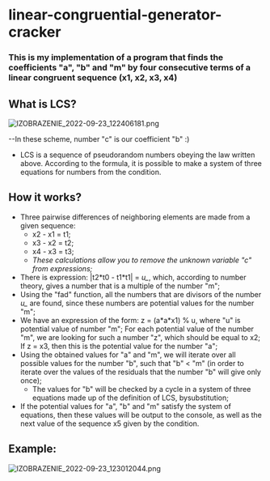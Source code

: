 # linear-congruential-generator-cracker

### This is my implementation of a program that finds the coefficients "a", "b" and "m" by four consecutive terms of a linear congruent sequence (x1, x2, x3, x4)

## What is LCS?

<img src="https://ie.wampi.ru/2022/09/23/IZOBRAZENIE_2022-09-23_122406181.png" alt="IZOBRAZENIE_2022-09-23_122406181.png" border="0">

--In these scheme, number "c" is our coefficient "b" :)

+ LCS is a sequence of pseudorandom numbers obeying the law written above. According to the formula, it is possible to make a system of three equations for numbers from the condition.

## How it works?

+ Three pairwise differences of neighboring elements are made from a given sequence:
  + x2 - x1 = t1;
  + x3 - x2 = t2;
  + x4 - x3 = t3;
  + *These calculations allow you to remove the unknown variable "c" from expressions;*
+ There is expression: |t2\*t0 - t1\*t1| = *u_*, which, according to number theory, gives a number that is a multiple of the number "m";
+ Using the "fad" function, all the numbers that are divisors of the number *u_* are found, since these numbers are potential values for the number "m";
+ We have an expression of the form: z = (a\*a\*x1) % u, where "u" is potential value of number "m"; For each potential value of the number "m", we are looking for such a number "z", which should be equal to x2; If z = x3, then this is the potential value for the number "a";
+ Using the obtained values for "a" and "m", we will iterate over all possible values for the number "b", such that "b" < "m" (in order to iterate over the values of the residuals that the number "b" will give only once);
  + The values for "b" will be checked by a cycle in a system of three equations made up of the definition of LCS, bysubstitution; 
+ If the potential values for "a", "b" and "m" satisfy the system of equations, then these values will be output to the console, as well as the next value of the sequence x5 given by the condition.

## Example:

<img src="https://ie.wampi.ru/2022/09/23/IZOBRAZENIE_2022-09-23_123012044.png" alt="IZOBRAZENIE_2022-09-23_123012044.png" border="0">
